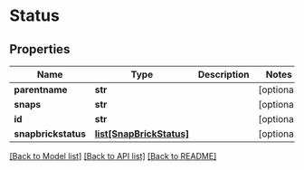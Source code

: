 # Status

## Properties
Name | Type | Description | Notes
------------ | ------------- | ------------- | -------------
**parentname** | **str** |  | [optional] 
**snaps** | **str** |  | [optional] 
**id** | **str** |  | [optional] 
**snapbrickstatus** | [**list[SnapBrickStatus]**](SnapBrickStatus.md) |  | [optional] 

[[Back to Model list]](../README.md#documentation-for-models) [[Back to API list]](../README.md#documentation-for-api-endpoints) [[Back to README]](../README.md)


